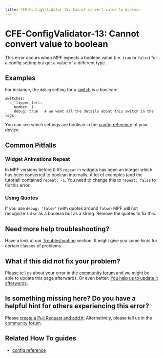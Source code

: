 ```yaml
---
title: CFE-ConfigValidator-13: Cannot convert value to boolean
---
```


# CFE-ConfigValidator-13: Cannot convert value to boolean


This error occurs when MPF expects a boolean value (i.e. `true` or
`false`) for a config setting but got a value of a different type.

## Examples

For instance, the `debug` setting for a
[switch](../config/switches.md) is a boolean:

``` mpf-config
switches:
  s_flipper_left:
    number: 1
    debug: true   # we want all the details about this switch in the logs
```

You can see which settings are boolean in the
[config reference](../config/index.md) of your
device.

## Common Pitfalls

### Widget Animations Repeat

In MPF versions before 0.53 `repeat` in widgets has been an integer
which has been converted to boolean internally. A lot of examples (and
the tutorial) contained `repeat: -1`. You need to change this to
`repeat: false` to fix this error.

### Using Quotes

If you use `debug: "false"` (with quotes around `false`) MPF will not
recognize `false` as a boolean but as a string. Remove the quotes to fix
this.

## Need more help troubleshooting?

Have a look at our [Troubleshooting](../troubleshooting/index.md) section. It might give you some hints for certain classes of
problems.

## What if this did not fix your problem?

Please tell us about your error in the [community forum](../community/index.md) and we might
be able to update this page afterwards. Or even better:
[You help us to update it afterwards](../about/help_docs.md).

## Is something missing here? Do you have a helpful hint for others experiencing this error?

Please
[create a Pull Request and add it](../about/help_docs.md). Alternatively, please tell us in the [community forum](../community/index.md).

## Related How To guides

* [config reference](../config/index.md)
